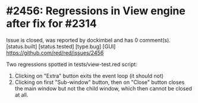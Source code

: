 
#2456: Regressions in View engine after fix for #2314
================================================================================
Issue is closed, was reported by dockimbel and has 0 comment(s).
[status.built] [status.tested] [type.bug] [GUI]
<https://github.com/red/red/issues/2456>

Two regressions spotted in tests/view-test.red script:

1. Clicking on "Extra" button exits the event loop (it should not)
2. Clicking on first "Sub-window" button, then on "Close" button closes the main window but not the child window, which then cannot be closed at all.


